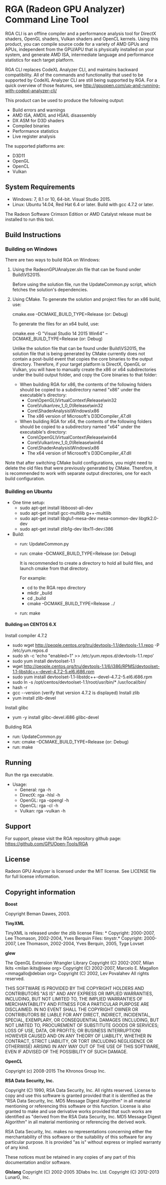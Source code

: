 ﻿# RGA (Radeon GPU Analyzer) Command Line Tool #

RGA CLI is an offline compiler and a performance analysis tool for DirectX shaders, OpenGL shaders,
Vulkan shaders and OpenCL kernels. Using this product, you can compile source code for a variety of AMD GPUs and APUs,
independent from the GPU/APU that is physically installed on your system, and generate AMD ISA, intermediate language 
and performance statistics for each target platform.

RGA CLI replaces CodeXL Analyzer CLI, and maintains backward compatibility. All of the commands and functionality that
used to be supported by CodeXL Analyzer CLI are still being supported by RGA. For a quick overview of those features,
see http://gpuopen.com/up-and-running-with-codexl-analyzer-cli/

This product can be used to produce the following output:
* Build errors and warnings
* AMD ISA, AMDIL and HSAIL disassembly
* DX ASM for D3D shaders
* Compiled binaries
* Performance statistics
* Live register analysis

The supported platforms are:
* D3D11
* OpenGL
* OpenCL
* Vulkan

## System Requirements ##

* Windows: 7, 8.1 or 10, 64-bit. Visual Studio 2015.
* Linux: Ubuntu 14.04, Red Hat 6.4 or later. Build with gcc 4.7.2 or later.

The Radeon Software Crimson Edition or AMD Catalyst release must be installed to run this tool.

## Build Instructions ##

### Building on Windows ###
There are two ways to build RGA on Windows:

1. Using the RadeonGPUAnalyzer.sln file that can be found under Build\VS2015.

   Before using the solution file, run the UpdateCommon.py script, which fetches the solution's dependencies.

2. Using CMake. To generate the solution and project files for an x86 build, use:

   cmake.exe –DCMAKE_BUILD_TYPE=Release (or: Debug) <full path to the RGA repo directory>
   
   To generate the files for an x64 build, use:
   
   cmake.exe -G "Visual Studio 14 2015 Win64"  –DCMAKE_BUILD_TYPE=Release (or: Debug) <full path to the RGA repo directory>
   
   Unlike the solution file that can be found under Build\VS2015, the solution file that is being generated by CMake currently
   does not contain a post-build event that copies the core binaries to the output directory. Therefore, if your target platform
   is DirectX, OpenGL or Vulkan, you will have to manually create the x86 or x64 subdirectories under the build output folder, and copy
   the Core binaries to that folder:
   * When building RGA for x86, the contents of the following folders should be copied to a subdirectory named "x86" under the executable's directory: 
     * Core\OpenGL\VirtualContext\Release\win32 
     * Core\Vulkan\rev_1_0_0\Release\win32 
     * Core\ShaderAnalysis\Windows\x86
     * The x86 version of Microsoft's D3DCompiler_47.dll 
   * When building RGA for x64, the contents of the following folders should be copied to a subdirectory named "x64" under the executable's directory: 
     * Core\OpenGL\VirtualContext\Release\win64
     * Core\Vulkan\rev_1_0_0\Release\win64
     * Core\ShaderAnalysis\Windows\x86
     * The x64 version of Microsoft's D3DCompiler_47.dll 
       
Note that after switching CMake build configurations, you might need to delete the old files that were previously generated by CMake. Therefore, 
it is recommended to work with separate output directories, one for each build configuration.

### Building on Ubuntu ###
* One time setup:
  * sudo apt-get install libboost-all-dev
  * sudo apt-get install gcc-multilib g++-multilib
  * sudo apt-get install libglu1-mesa-dev mesa-common-dev libgtk2.0-dev
  * sudo apt-get install zlib1g-dev libx11-dev:i386
* Build: 
  * run: UpdateCommon.py
  * run: cmake –DCMAKE_BUILD_TYPE=Release (or: Debug) <full or relative path to the RGA repo directory>
    
	It is recommended to create a directory to hold all build files, and launch cmake from that directory.
	
	For example:
	* cd to the RGA repo directory
	* mkdir _build
	* cd _build
	* cmake –DCMAKE_BUILD_TYPE=Release ../
  * run: make

#### Building on CENTOS 6.X ####
Install compiler 4.7.2
* sudo wget http://people.centos.org/tru/devtools-1.1/devtools-1.1.repo -P /etc/yum.repos.d
* sudo sh -c 'echo "enabled=1" >> /etc/yum.repos.d/devtools-1.1.repo'
* sudo yum install devtoolset-1.1
* wget http://people.centos.org/tru/devtools-1.1/6/i386/RPMS/devtoolset-1.1-libstdc++-devel-4.7.2-5.el6.i686.rpm
* sudo yum install devtoolset-1.1-libstdc++-devel-4.7.2-5.el6.i686.rpm
* sudo ln -s /opt/centos/devtoolset-1.1/root/usr/bin/* /usr/local/bin/
* hash -r
* gcc --version (verify that version 4.7.2 is displayed)
Install zlib
* yum install zlib-devel

Install glibc
* yum -y install glibc-devel.i686 glibc-devel
 
Building RGA
* run: UpdateCommon.py
* run: cmake –DCMAKE_BUILD_TYPE=Release (or: Debug) <full path to the RGA repo directory>
* run: make

## Running ##
Run the rga executable.

* Usage: 
  * General: rga -h
  * DirectX: rga -hlsl -h
  * OpenGL:  rga -opengl -h
  * OpenCL:  rga -cl -h
  * Vulkan:  rga -vulkan -h

## Support ##
For support, please visit the RGA repository github page: https://github.com/GPUOpen-Tools/RGA

## License ##
Radeon GPU Analyzer is licensed under the MIT license. See LICENSE file for full license information.

## Copyright information ##

**Boost**

Copyright Beman Dawes, 2003.
    
**TinyXML**

TinyXML is released under the zlib license
Files: *
Copyright: 2000-2007, Lee Thomason, 2002-2004, Yves Berquin 
Files: tinystr.*
Copyright: 2000-2007, Lee Thomason, 2002-2004, Yves Berquin, 2005, Tyge Lovset
    
**glew**

The OpenGL Extension Wrangler Library
Copyright (C) 2002-2007, Milan Ikits <milan ikits@ieee org>
Copyright (C) 2002-2007, Marcelo E. Magallon <mmagallo@debian org>
Copyright (C) 2002, Lev Povalahev
All rights reserved.

THIS SOFTWARE IS PROVIDED BY THE COPYRIGHT HOLDERS AND CONTRIBUTORS "AS IS" 
AND ANY EXPRESS OR IMPLIED WARRANTIES, INCLUDING, BUT NOT LIMITED TO, THE 
IMPLIED WARRANTIES OF MERCHANTABILITY AND FITNESS FOR A PARTICULAR PURPOSE
ARE DISCLAIMED. IN NO EVENT SHALL THE COPYRIGHT OWNER OR CONTRIBUTORS BE 
LIABLE FOR ANY DIRECT, INDIRECT, INCIDENTAL, SPECIAL, EXEMPLARY, OR 
CONSEQUENTIAL DAMAGES (INCLUDING, BUT NOT LIMITED TO, PROCUREMENT OF 
SUBSTITUTE GOODS OR SERVICES; LOSS OF USE, DATA, OR PROFITS; OR BUSINESS
INTERRUPTION) HOWEVER CAUSED AND ON ANY THEORY OF LIABILITY, WHETHER IN
CONTRACT, STRICT LIABILITY, OR TORT (INCLUDING NEGLIGENCE OR OTHERWISE)
ARISING IN ANY WAY OUT OF THE USE OF THIS SOFTWARE, EVEN IF ADVISED OF
THE POSSIBILITY OF SUCH DAMAGE.
    
**OpenCL**

Copyright (c) 2008-2015 The Khronos Group Inc.

**RSA Data Security, Inc.**

Copyright (C) 1990, RSA Data Security, Inc. All rights reserved.
License to copy and use this software is granted provided that
it is identified as the "RSA Data Security, Inc. MD5 Message
Digest Algorithm" in all material mentioning or referencing this 
software or this function.
License is also granted to make and use derivative works
provided that such works are identified as "derived from the RSA
Data Security, Inc. MD5 Message Digest Algorithm" in all
material mentioning or referencing the derived work.

RSA Data Security, Inc. makes no representations concerning
either the merchantability of this software or the suitability
of this software for any particular purpose.  It is provided "as
is" without express or implied warranty of any kind.

These notices must be retained in any copies of any part of this
documentation and/or software.
 
**Glslang**
Copyright (C) 2002-2005 3Dlabs Inc. Ltd.
Copyright (C) 2012-2013 LunarG, Inc.
